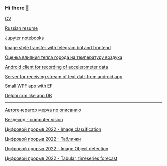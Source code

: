 ### Hi there 👋

<!--
**dimka11/dimka11** is a ✨ _special_ ✨ repository because its `README.md` (this file) appears on your GitHub profile.

Here are some ideas to get you started:

- 🔭 I’m currently working on ...
- 🌱 I’m currently learning ...
- 👯 I’m looking to collaborate on ...
- 🤔 I’m looking for help with ...
- 💬 Ask me about ...
- 📫 How to reach me: ...
- 😄 Pronouns: ...
- ⚡ Fun fact: ...
-->

[CV](https://github.com/dimka11/Curriculum-vitae/edit/main/README.md)

[Russian resume](https://github.com/dimka11/Curriculum-vitae/blob/main/resume.pdf)

[Jupyter notebooks](https://github.com/dimka11/ipynbs)

[Image style transfer with telegram bot and frontend](https://github.com/dimka11/NST_practice)

[Оценка влияния тепла города на температуру воздуха](https://github.com/dimka11/coursework/tree/develop)

[Android client for recording of accelerometer data](https://github.com/dimka11/adaprojectclient)

[Server for receiving stream of text data from android app](https://github.com/dimka11/adaprojectserver)

[Small WPF app with EF](https://github.com/dimka11/evil_librarian)

[Delphi crm like app DB](https://github.com/dimka11/DBAppForSHCorp)


__________________


[Автогенератор мерча по описанию](https://github.com/dimka11/merch-autogenerator)

[Вездекод - computer vision](https://github.com/dimka11/vezdecod_cv)

[Цифровой прорыв 2022 - Image classification](https://github.com/dimka11/trash_containers_final)

[Цифровой прорыв 2022 - Таблички](https://github.com/dimka11/Predicting-the-risk-of-developing-a-patient-s-cardiovascular-disease)

[Цифровой прорыв 2022 - Image Object detection](https://github.com/dimka11/digital_hack_walrus)

[Цифровой прорыв 2022 - Tabular, timeseries forecast](https://github.com/dimka11/Digital_Team_Ambulance)
